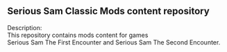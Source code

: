 ## Serious Sam Classic Mods content repository

Description:  
This repository contains mods content for games  
Serious Sam The First Encounter and Serious Sam The Second Encounter.
